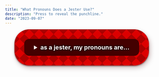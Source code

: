 ```yaml
---
title: "What Pronouns Does a Jester Use?"
description: "Press to reveal the punchline."
date: "2023-09-07"
---
```


<style>
  .jester-root {
    all: initial;
    font: inherit;
    font-size: 1.25rem;
    user-select: none;
    margin: 0 auto;
    max-width: max-content;
    justify-content: center;
    align-items: center;
    display: block;
    background-color: #dd0000;
    background-image: linear-gradient(
        45deg,
        #aa0000 25%,
        transparent 25%,
        transparent 75%,
        #aa0000 75%,
        #aa0000
      ),
      linear-gradient(
        -45deg,
        #aa0000 25%,
        transparent 25%,
        transparent 75%,
        #aa0000 75%,
        #aa0000
      );
    background-size: 32px 32px;
    background-repeat: repeat;
    color: rgb(255, 255, 255);
    text-shadow: #220000 2px 2px 4px, #220000 -2px -2px 4px,
      #220000 -2px 2px 4px, #220000 2px -2px 4px;
    padding: 2rem;
    border-radius: 3rem;
    font-weight: bold;
    box-shadow: #440000aa 0px 2px 4px 0px,
      #44000044 4px 8px 16px 0px;
  }

  .jester-summary {
    background: #440000;
    box-shadow: #220000 0px 0px 8px 4px inset;
    padding: 1rem 2rem;
    border-radius: 1rem;
    cursor: pointer;
  }

  .jester-summary::marker {
    color: inherit !important;
  }

  .jester-summary,
  .jester-summary:hover {
    border: 0;
    box-shadow: none;
  }

  .jester-content {
    background: #440000;
    box-shadow: #220000 0px 0px 8px 4px inset;
    padding: 1rem 2rem;
    border-radius: 1rem;
    margin-top: 2rem;
  }
</style>

<details class="jester-root">
  <summary class="jester-summary" tabindex="0">
    as a jester, my pronouns are...
  </summary>
  <div class="jester-content">he/he/he</div>
</details>
